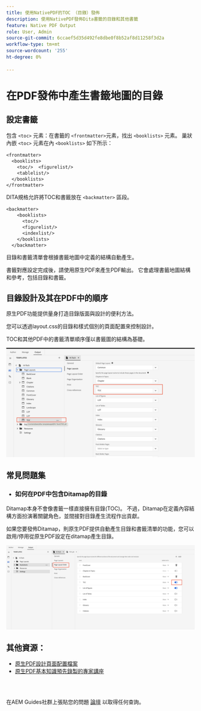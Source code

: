 ```yaml
---
title: 使用NativePDF的TOC （目錄）發佈
description: 使用NativePDF發佈Dita書籤的目錄和其他書籤
feature: Native PDF Output
role: User, Admin
source-git-commit: 6ccaef5d35d492fe8dbe0f8b52af8d11258f3d2a
workflow-type: tm+mt
source-wordcount: '255'
ht-degree: 0%

---
```


# 在PDF發佈中產生書籤地圖的目錄

## 設定書籤

包含 `<toc>`  元素：在書籤的 `<frontmatter>`元素，找出 `<booklists>` 元素。  巢狀內嵌 `<toc>` 元素在內 `<booklists>` 如下所示：

```
<frontmatter>
  <booklists>
    <toc/>  <figurelist/>
    <tablelist/>
  </booklists>
</frontmatter>
```

DITA規格允許將TOC和書籤放在 `<backmatter>` 區段。


```
<backmatter>
    <booklists>
      <toc/>
      <figurelist/>
      <indexlist/>
    </booklists>
  </backmatter>
```

目錄和書籤清單會根據書籤地圖中定義的結構自動產生。

書籤對應設定完成後，請使用原生PDF來產生PDF輸出。 它會處理書籤地圖結構和參考，包括目錄和書籤。

## 目錄設計及其在PDF中的順序

原生PDF功能提供量身打造目錄版面與設計的便利方法。

您可以透過layout.css的目錄和樣式個別的頁面配置來控制設計。

TOC和其他PDF中的書籤清單順序僅以書籤圖的結構為基礎。

![目錄](../assets/publishing/toc.png)


## 常見問題集

- ### 如何在PDF中包含Ditamap的目錄

Ditamap本身不會像書籤一樣直接擁有目錄(TOC)。 不過，Ditamap在定義內容結構方面扮演著關鍵角色，並間接對目錄產生流程作出貢獻。

如果您要發佈Ditamap，則原生PDF提供自動產生目錄和書籤清單的功能，您可以啟用/停用從原生PDF設定在ditamap產生目錄。

![啟用停用目錄](../assets/publishing/pageorder.png)

## 其他資源：

- [原生PDF設計頁面配置檔案](https://experienceleague.adobe.com/en/docs/experience-manager-guides/using/install-guide/on-prem-ig/output-gen-config/config-native-pdf-publish/design-page-layout)
- [原生PDF基本知識預先錄製的專家講座](https://experienceleague.adobe.com/en/docs/experience-manager-guides/using/knowledge-base/expert-session/native-pdf-publishing-essentials-feb23)

<br>
<br>

在AEM Guides社群上張貼您的問題 [論壇](https://experienceleaguecommunities.adobe.com/t5/experience-manager-guides/ct-p/aem-xml-documentation) 以取得任何查詢。



